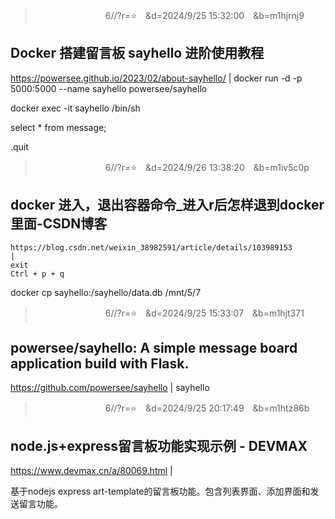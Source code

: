
>　　　　　　　　6//?r=⭐　&d=2024/9/25 15:32:00　&b=m1hjrnj9
## Docker 搭建留言板 sayhello 进阶使用教程
https://powersee.github.io/2023/02/about-sayhello/
|
docker run -d -p 5000:5000 --name sayhello powersee/sayhello

docker exec -it sayhello /bin/sh

select * from message;

.quit

>　　　　　　　　6//?r=⭐　&d=2024/9/26 13:38:20　&b=m1iv5c0p
## docker 进入，退出容器命令_进入r后怎样退到docker里面-CSDN博客
    https://blog.csdn.net/weixin_38982591/article/details/103989153
    |
    exit
    Ctrl + p + q

docker cp sayhello:/sayhello/data.db /mnt/5/7

>　　　　　　　　6//?r=⭐　&d=2024/9/25 15:33:07　&b=m1hjt371
## powersee/sayhello: A simple message board application build with Flask.
https://github.com/powersee/sayhello
|
sayhello

>　　　　　　　　6//?r=⭐　&d=2024/9/25 20:17:49　&b=m1htz86b
## node.js+express留言板功能实现示例 - DEVMAX
https://www.devmax.cn/a/80069.html
|

基于nodejs express art-template的留言板功能。包含列表界面、添加界面和发送留言功能。
